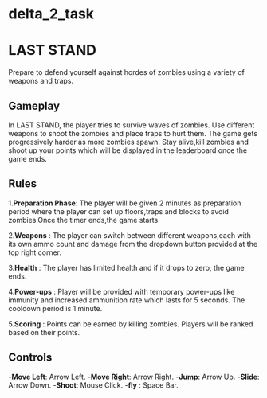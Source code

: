 # delta_2_task
# LAST STAND
Prepare to defend yourself against hordes of zombies using a variety of weapons and traps.


## Gameplay

In LAST STAND, the player tries to survive waves of zombies. Use different weapons to shoot the zombies and place traps to hurt them. The game gets progressively harder as more zombies spawn. Stay alive,kill zombies and shoot up your points which will be displayed in the leaderboard once the game ends.

## Rules
1.**Preparation Phase**: The player will be given 2 minutes as preparation period where the player can set up floors,traps and blocks to avoid zombies.Once the timer ends,the game starts.

2.**Weapons** : The player can switch between different weapons,each with its own ammo count and damage from the dropdown button provided at the top right corner.

3.**Health** : The player has limited health and if it drops to zero, the game ends.

4.**Power-ups** : Player will be provided with temporary power-ups like immunity and increased ammunition rate which lasts for 5 seconds. The cooldown period is 1 minute.

5.**Scoring** : Points can be earned by killing zombies. Players will be ranked based on their points.

## Controls

-**Move Left**: Arrow Left.
-**Move Right**: Arrow Right.
-**Jump**: Arrow Up.
-**Slide**: Arrow Down.
-**Shoot**: Mouse Click.
-**fly** : Space Bar.
